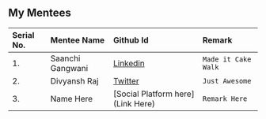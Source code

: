 ## My Mentees

| Serial No. | Mentee Name | Github Id  | Remark |
|:--|:--|:--|:--|
| 1. | Saanchi Gangwani | [Linkedin](https://www.linkedin.com/in/saanchi-gangwani-b68002182/)  | `Made it Cake Walk`  |
| 2. | Divyansh Raj | [Twitter](https://twitter.com/divyanshraj04) | `Just Awesome` |
| 3. | Name Here | [Social Platform here](Link Here)  | `Remark Here` |